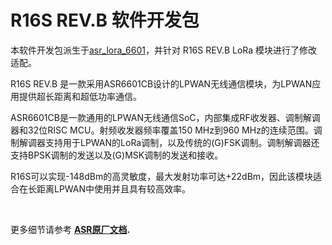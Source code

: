 # R16S REV.B 软件开发包

本软件开发包派生于[asr_lora_6601](https://github.com/asrlora/asr_lora_6601.git)，并针对 R16S REV.B LoRa 模块进行了修改适配。

R16S REV.B 是一款采用ASR6601CB设计的LPWAN无线通信模块，为LPWAN应用提供超长距离和超低功率通信。

ASR6601CB是一款通用的LPWAN无线通信SoC，内部集成RF收发器、调制解调器和32位RISC MCU。射频收发器频率覆盖150 MHz到960 MHz的连续范围。调制解调器支持用于LPWAN的LoRa调制，以及传统的(G)FSK调制。调制解调器还支持BPSK调制的发送以及(G)MSK调制的发送和接收。

R16S可以实现-148dBm的高灵敏度，最大发射功率可达+22dBm，因此该模块适合在长距离LPWAN中使用并且具有较高效率。

&nbsp;

更多细节请参考 **[ASR原厂文档](https://asriot.readthedocs.io/zh/latest).**

&nbsp;
